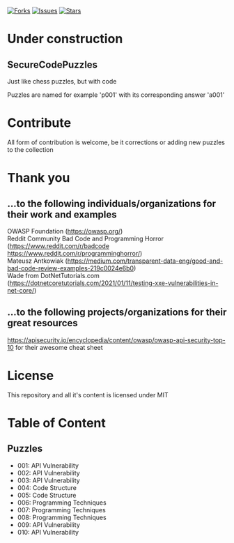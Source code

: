 
[![Forks](https://img.shields.io/github/forks/moogiio/SecureCodePuzzles?style=for-the-badge)](https://github.com/moogiio/SecureCodePuzzles/network/members)
[![Issues](https://img.shields.io/github/issues/moogiio/SecureCodePuzzles?color=%23133673&style=for-the-badge)](https://github.com/moogiio/SecureCodePuzzles/issues)
[![Stars](https://img.shields.io/github/stars/moogiio/SecureCodePuzzles?color=dddd33&style=for-the-badge)](https://github.com/moogiio/SecureCodePuzzles/stargazers)

# Under construction

## SecureCodePuzzles
Just like chess puzzles, but with code

Puzzles are named for example 'p001' with its corresponding answer 'a001'

# Contribute
All form of contribution is welcome, be it corrections or adding new puzzles to the collection

# Thank you
## ...to the following individuals/organizations for their work and examples
OWASP Foundation (https://owasp.org/)  
Reddit Community Bad Code and Programming Horror (https://www.reddit.com/r/badcode https://www.reddit.com/r/programminghorror/)  
Mateusz Antkowiak (https://medium.com/transparent-data-eng/good-and-bad-code-review-examples-219c0024e6b0)  
Wade from DotNetTutorials.com (https://dotnetcoretutorials.com/2021/01/11/testing-xxe-vulnerabilities-in-net-core/)  

## ...to the following projects/organizations for their great resources
https://apisecurity.io/encyclopedia/content/owasp/owasp-api-security-top-10 for their awesome cheat sheet

# License
This repository and all it's content is licensed under MIT

# Table of Content
## Puzzles
- 001: API Vulnerability
- 002: API Vulnerability
- 003: API Vulnerability
- 004: Code Structure
- 005: Code Structure
- 006: Programming Techniques
- 007: Programming Techniques
- 008: Programming Techniques
- 009: API Vulnerability
- 010: API Vulnerability